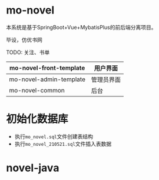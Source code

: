# mo-novel

本系统是基于SpringBoot+Vue+MybatisPlus的前后端分离项目。

 毕设，仿优书网

TODO: 关注、书单

| mo-novel-front-template | 用户界面   |
| ----------------------- | ---------- |
| mo-novel-admin-template | 管理员界面 |
| mo-novel-common         | 后台       |

# 初始化数据库
- 执行`mo_novel.sql`文件创建表结构
- 执行`mo_novel_210521.sql`文件插入表数据
# novel-java
